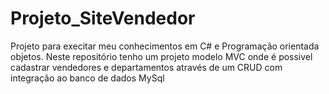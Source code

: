# Projeto_SiteVendedor

Projeto para execitar meu conhecimentos em C# e Programação orientada objetos. Neste repositório tenho um projeto modelo MVC onde é possivel cadastrar vendedores e departamentos através de um CRUD com integração ao banco de dados MySql
